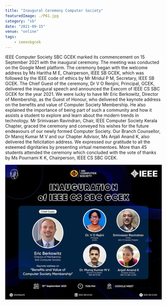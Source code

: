 ```yaml
---
title: "Inaugural Ceremony Computer Society"
featuredImage: ./P61.jpg
category: "sb"
date: "2021-09-15"
venue: "online"
tags:
    - ieeesbgcek
---
```

IEEE Computer Society SBC GCEK marked its commencement on 15 September 2021 with the inaugural ceremony. The meeting was conducted on the Google Meet platform. The ceremony began with the welcome address by Ms Haritha M E, Chairperson, IEEE SB GCEK, which was followed by the IEEE code of ethics by Mr Mridul P M, Secretary, IEEE SB GCEK. 
The Chief Guest of the ceremony, Dr V O Renjini, Principal, GCEK, delivered the inaugural speech and announced the Execom of IEEE CS SBC GCEK for the year 2021. We were lucky to have Mr Eric Berkowitz, Director of Membership, as the Guest of Honour, who delivered the keynote address on the benefits and value of Computer Society Membership. He also explained the importance of being part of such a community and how it assists a student to explore and learn about the modern trends in technology. 
Mr Srinivasan Ravindran, Chair, IEEE Computer Society Kerala Chapter,  graced the ceremony and conveyed his wishes for the future endeavours of our newly formed Computer Society. Our Branch Counsellor, Dr Manoj Kumar M V and our Chapter Advisor, Ms Anjali Anand K, also delivered the felicitation address. We expressed our gratitude to all the esteemed dignitaries by presenting virtual mementoes. More than 45 students attended the ceremony which concluded with the vote of thanks by Ms Pournami K K, Chairperson, IEEE CS SBC GCEK.


![Inaugural Ceremony Computer Society](./P62.jpg)

        